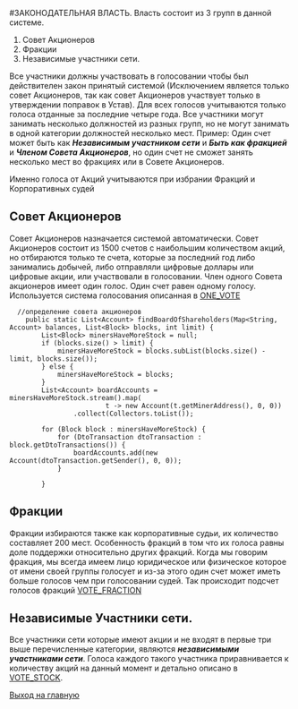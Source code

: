 #ЗАКОНОДАТЕЛЬНАЯ ВЛАСТЬ.
Власть состоит из 3 групп в данной системе.
1. Совет Акционеров
2. Фракции
3. Независимые участники сети.

Все участники должны участвовать в голосовании чтобы был действителен закон принятый системой
(Исключением является только совет Акционеров, так как совет Акционеров участвует 
только в утверждении поправок в Устав).
Для всех голосов учитываются только голоса отданные за последние четыре года.
Все участники могут занимать несколько должностей из разных групп, но не могут
занимать в одной категории должностей несколько мест.
Пример: Один счет может быть как ***Независимым участником сети*** и ***Быть как фракцией***
и ***Членом Совета Акционеров***, но один счет не сможет занять несколько мест во фракциях
или в Совете Акционеров.

Именно голоса от Акций учитываются при избрании Фракций и Корпоративных судей
## Совет Акционеров
Совет Акционеров назначается системой автоматически.
Совет Акционеров состоит из 1500 счетов с наибольшим количеством акций,
но отбираются только те счета, которые за последний год либо занимались добычей,
либо отправляли цифровые доллары или цифровые акции, или участвовали в голосовании.
Член одного Совета акционеров имеет один голос. Один счет равен одному голосу. 
Используется система голосования описанная в [ONE_VOTE](../charter/ONE_VOTE.md)

````
  //определение совета акционеров
    public static List<Account> findBoardOfShareholders(Map<String, Account> balances, List<Block> blocks, int limit) {
        List<Block> minersHaveMoreStock = null;
        if (blocks.size() > limit) {
            minersHaveMoreStock = blocks.subList(blocks.size() - limit, blocks.size());
        } else {
            minersHaveMoreStock = blocks;
        }
        List<Account> boardAccounts = minersHaveMoreStock.stream().map(
                        t -> new Account(t.getMinerAddress(), 0, 0))
                .collect(Collectors.toList());

        for (Block block : minersHaveMoreStock) {
            for (DtoTransaction dtoTransaction : block.getDtoTransactions()) {
                boardAccounts.add(new Account(dtoTransaction.getSender(), 0, 0));
            }

        }
````

## Фракции 
Фракции избираются также как корпоративные судьи, их количество составляет 200 мест.
Особенность фракций в том что их голоса равны доле поддержки относительно других фракций.
Когда мы говорим фракция, мы всегда имеем лицо юридическое или физическое которое от имени
своей группы голосует и из-за этого один счет может иметь больше голосов чем при голосовании судей.
Так происходит подсчет голосов фракций [VOTE_FRACTION](../charter/VOTE_FRACTION.md)

##  Независимые Участники сети.
Все участники сети которые имеют акции и не входят в первые три выше перечисленные категории,
являются ***независимыми участниками сети***. Голоса каждого такого участника приравнивается
к количеству акций на данный момент и детально описано в [VOTE_STOCK](../charter/VOTE_STOCK.md).


[Выход на главную](../documentation/documentationRus.md)

